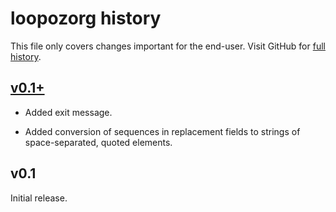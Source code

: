 loopozorg history
=================

This file only covers changes important for the end-user.  Visit GitHub
for [full history][].

  [full history]: http://github.com/narfdotpl/loopozorg/commits/master


[v0.1+][]
---------

  - Added exit message.

  - Added conversion of sequences in replacement fields to strings of
    space-separated, quoted elements.


v0.1
----

Initial release.


  [v0.1+]: http://github.com/narfdotpl/loopozorg/compare/v0.1...master
